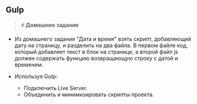 
## Gulp

> **⚡️ Домашнее задание**

- Из домашнего задания "Дата и время" взять скрипт, добавляющий дату на страницу, и разделить на два файла. В первом файле код, который добавляет текст в блок на странице, а второй файл js должен содержать функцию возвращающую строку с датой и временем.

- Используя Gulp:
    - Подключить Live Server.
    - Объединить и минимизировать скрипты проекта.

